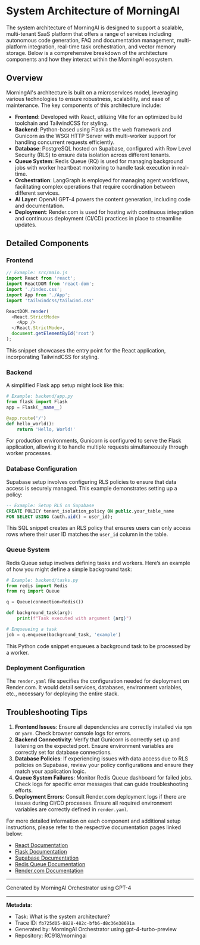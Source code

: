 # System Architecture of MorningAI

The system architecture of MorningAI is designed to support a scalable, multi-tenant SaaS platform that offers a range of services including autonomous code generation, FAQ and documentation management, multi-platform integration, real-time task orchestration, and vector memory storage. Below is a comprehensive breakdown of the architecture components and how they interact within the MorningAI ecosystem.

## Overview

MorningAI's architecture is built on a microservices model, leveraging various technologies to ensure robustness, scalability, and ease of maintenance. The key components of this architecture include:

- **Frontend**: Developed with React, utilizing Vite for an optimized build toolchain and TailwindCSS for styling.
- **Backend**: Python-based using Flask as the web framework and Gunicorn as the WSGI HTTP Server with multi-worker support for handling concurrent requests efficiently.
- **Database**: PostgreSQL hosted on Supabase, configured with Row Level Security (RLS) to ensure data isolation across different tenants.
- **Queue System**: Redis Queue (RQ) is used for managing background jobs with worker heartbeat monitoring to handle task execution in real-time.
- **Orchestration**: LangGraph is employed for managing agent workflows, facilitating complex operations that require coordination between different services.
- **AI Layer**: OpenAI GPT-4 powers the content generation, including code and documentation.
- **Deployment**: Render.com is used for hosting with continuous integration and continuous deployment (CI/CD) practices in place to streamline updates.

## Detailed Components

### Frontend

```javascript
// Example: src/main.js
import React from 'react';
import ReactDOM from 'react-dom';
import './index.css';
import App from './App';
import 'tailwindcss/tailwind.css'

ReactDOM.render(
  <React.StrictMode>
    <App />
  </React.StrictMode>,
  document.getElementById('root')
);
```

This snippet showcases the entry point for the React application, incorporating TailwindCSS for styling.

### Backend

A simplified Flask app setup might look like this:

```python
# Example: backend/app.py
from flask import Flask
app = Flask(__name__)

@app.route('/')
def hello_world():
    return 'Hello, World!'
```

For production environments, Gunicorn is configured to serve the Flask application, allowing it to handle multiple requests simultaneously through worker processes.

### Database Configuration

Supabase setup involves configuring RLS policies to ensure that data access is securely managed. This example demonstrates setting up a policy:

```sql
-- Example: Setup RLS on Supabase
CREATE POLICY tenant_isolation_policy ON public.your_table_name
FOR SELECT USING (auth.uid() = user_id);
```

This SQL snippet creates an RLS policy that ensures users can only access rows where their user ID matches the `user_id` column in the table.

### Queue System

Redis Queue setup involves defining tasks and workers. Here’s an example of how you might define a simple background task:

```python
# Example: backend/tasks.py
from redis import Redis
from rq import Queue

q = Queue(connection=Redis())

def background_task(arg):
    print(f"Task executed with argument {arg}")

# Enqueueing a task
job = q.enqueue(background_task, 'example')
```

This Python code snippet enqueues a background task to be processed by a worker.

### Deployment Configuration

The `render.yaml` file specifies the configuration needed for deployment on Render.com. It would detail services, databases, environment variables, etc., necessary for deploying the entire stack.

## Troubleshooting Tips

1. **Frontend Issues**: Ensure all dependencies are correctly installed via `npm` or `yarn`. Check browser console logs for errors.
2. **Backend Connectivity**: Verify that Gunicorn is correctly set up and listening on the expected port. Ensure environment variables are correctly set for database connections.
3. **Database Policies**: If experiencing issues with data access due to RLS policies on Supabase, review your policy configurations and ensure they match your application logic.
4. **Queue System Failures**: Monitor Redis Queue dashboard for failed jobs. Check logs for specific error messages that can guide troubleshooting efforts.
5. **Deployment Errors**: Consult Render.com deployment logs if there are issues during CI/CD processes. Ensure all required environment variables are correctly defined in `render.yaml`.

For more detailed information on each component and additional setup instructions, please refer to the respective documentation pages linked below:

- [React Documentation](https://reactjs.org/docs/getting-started.html)
- [Flask Documentation](https://flask.palletsprojects.com/en/2.0.x/)
- [Supabase Documentation](https://supabase.io/docs)
- [Redis Queue Documentation](https://python-rq.org/docs/)
- [Render.com Documentation](https://render.com/docs)

---

Generated by MorningAI Orchestrator using GPT-4

---

**Metadata**:
- Task: What is the system architecture?
- Trace ID: `fb725d05-8828-482c-bfb6-d8c36e38691a`
- Generated by: MorningAI Orchestrator using gpt-4-turbo-preview
- Repository: RC918/morningai
